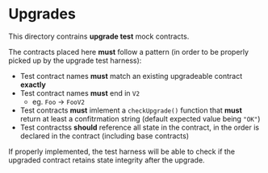 # Upgrades

This directory contrains **upgrade test** mock contracts.

The contracts placed here **must** follow a pattern (in order to be properly picked up by the upgrade test harness):

- Test contract names **must** match an existing upgradeable contract **exactly**
- Test contract names **must** end in `V2`
  - eg. `Foo` -> `FooV2`
- Test contracts **must** imlement a `checkUpgrade()` function that **must** return at least a confitrmation string (default expected value being `"OK"`)
- Test contractss **should** reference all state in the contract, in the order is declared in the contract (including base contracts)

If properly implemented, the test harness will be able to check if the upgraded contract retains state integrity after the upgrade.